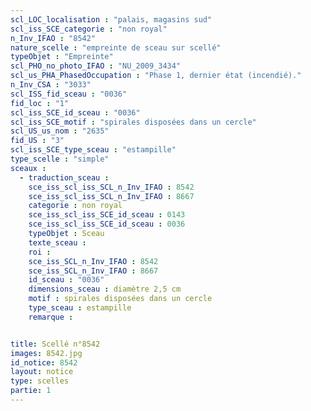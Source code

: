 ```yaml
---
scl_LOC_localisation : "palais, magasins sud"
scl_iss_SCE_categorie : "non royal"
n_Inv_IFAO : "8542"
nature_scelle : "empreinte de sceau sur scellé"
typeObjet : "Empreinte"
scl_PHO_no_photo_IFAO : "NU_2009_3434"
scl_us_PHA_PhasedOccupation : "Phase 1, dernier état (incendié)."
n_Inv_CSA : "3033"
scl_ISS_fid_sceau : "0036"
fid_loc : "1"
scl_iss_SCE_id_sceau : "0036"
scl_iss_SCE_motif : "spirales disposées dans un cercle"
scl_US_us_nom : "2635"
fid_US : "3"
scl_iss_SCE_type_sceau : "estampille"
type_scelle : "simple"
sceaux :
  - traduction_sceau : 
    sce_iss_scl_iss_SCL_n_Inv_IFAO : 8542
    sce_iss_scl_iss_SCL_n_Inv_IFAO : 8667
    categorie : non royal
    sce_iss_scl_iss_SCE_id_sceau : 0143
    sce_iss_scl_iss_SCE_id_sceau : 0036
    typeObjet : Sceau
    texte_sceau : 
    roi : 
    sce_iss_SCL_n_Inv_IFAO : 8542
    sce_iss_SCL_n_Inv_IFAO : 8667
    id_sceau : "0036"
    dimensions_sceau : diamètre 2,5 cm
    motif : spirales disposées dans un cercle
    type_sceau : estampille
    remarque : 


title: Scellé n°8542
images: 8542.jpg
id_notice: 8542
layout: notice
type: scelles
partie: 1
---
```

